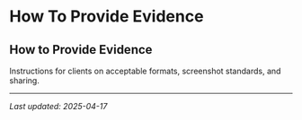 # How To Provide Evidence

## How to Provide Evidence

Instructions for clients on acceptable formats, screenshot standards, and sharing.

---
_Last updated: 2025-04-17_